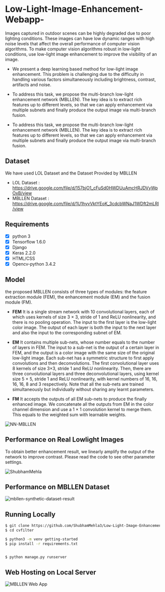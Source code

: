 # Low-Light-Image-Enhancement-Webapp-
Images captured in outdoor scenes can be highly degraded due to poor lighting conditions. These images can have low dynamic ranges with high noise levels that affect the overall performance of computer vision algorithms. To make computer vision algorithms robust in low-light conditions, use low-light image enhancement to improve the visibility of an image.

- We present a deep learning based method for low-light image enhancement. This
problem is challenging due to the difficulty in handling various factors simultaneously
including brightness, contrast, artifacts and noise.

- To address this task, we propose the
multi-branch low-light enhancement network (MBLLEN). The key idea is to extract rich
features up to different levels, so that we can apply enhancement via multiple subnets
and finally produce the output image via multi-branch fusion. 

- To address this task, we propose the
multi-branch low-light enhancement network (MBLLEN). The key idea is to extract rich
features up to different levels, so that we can apply enhancement via multiple subnets
and finally produce the output image via multi-branch fusion.



## Dataset
We have used LOL Dataset and the Dataset Provided by MBLLEN 

- LOL Dataset : https://drive.google.com/file/d/157bjO1_cFuSd0HWDUuAmcHRJDVyWpOxB/view 
- MBLLEN Dataset : https://drive.google.com/file/d/1U1hyvVktYEoK_3cdcbWNaJ1WDft2mLRl/view 

## Requirements ##

- [x] python 3  
- [x] Tensorflow 1.6.0
- [x] Django  
- [x] Keras 2.2.0
- [x] HTML/CSS
- [x] Opencv-python 3.4.2

## Model 

the proposed MBLLEN consists of three types of modules: the feature
extraction module (FEM), the enhancement module (EM) and the fusion module (FM).

- **FEM** It is a single stream network with 10 convolutional layers, each of which uses
kernels of size 3 × 3, stride of 1 and ReLU nonlinearity, and there is no pooling operation.
The input to the first layer is the low-light color image. The output of each layer is both the
input to the next layer and also the input to the corresponding subnet of EM.

- **EM** It contains multiple sub-nets, whose number equals to the number of layers in FEM.
The input to a sub-net is the output of a certain layer in FEM, and the output is a color image
with the same size of the original low-light image. Each sub-net has a symmetric structure to
first apply convolutions and then deconvolutions. The first convolutional layer uses 8 kernels
of size 3×3, stride 1 and ReLU nonlinearity. Then, there are three convolutional layers and
three deconvolutional layers, using kernel size 5 × 5, stride 1 and ReLU nonlinearity, with
kernel numbers of 16, 16, 16, 16, 8 and 3 respectively. Note that all the sub-nets are trained
simultaneously but individually without sharing any learnt parameters.

- **FM** It accepts the outputs of all EM sub-nets to produce the finally enhanced image.
We concatenate all the outputs from EM in the color channel dimension and use a 1 × 1
convolution kernel to merge them. This equals to the weighted sum with learnable weights.

![NN-MBLLEN](https://user-images.githubusercontent.com/65397085/122346292-6a2ed500-cf66-11eb-9297-607ecd6ce496.jpg)



## Performance on Real Lowlight Images

To obtain better enhancement result, we linearly amplify the output of the network to improve contrast. Please read the code to see other parameter settings. 

![ShubhamMehla](https://user-images.githubusercontent.com/65397085/122344998-fb9d4780-cf64-11eb-8a4e-1e8191be5e47.jpg)


## Performance on MBLLEN Dataset

![mbllen-synthetic-dataset-result](https://user-images.githubusercontent.com/65397085/122345582-a31a7a00-cf65-11eb-9a85-db4bd9c13b8f.jpg)

## Running Locally
```sh
$ git clone https://github.com/ShubhamMehla3/Low-Light-Image-Enhancement-Webapp-.git
$ cd cvfilter

$ python3 -m venv getting-started
$ pip install -r requirements.txt


$ python manage.py runserver

```


## Web Hosting on Local Server
![MBLLEN Web App](https://user-images.githubusercontent.com/66743388/122350072-816fc180-cf6a-11eb-9814-a41f0e02e85d.gif)


